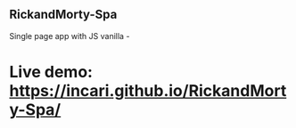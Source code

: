## RickandMorty-Spa
Single page app with JS vanilla - 

# Live demo:  https://incari.github.io/RickandMorty-Spa/ 
